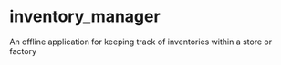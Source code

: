 # inventory_manager
An offline application for keeping track of inventories within a store or factory
